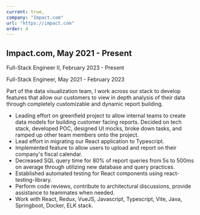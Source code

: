 ```yaml
---
current: true,
company: "Impact.com"
url: "https://impact.com"
order: 4
---
```


## Impact.com, May 2021 - Present

Full-Stack Engineer II, February 2023 - Present

Full-Stack Engineer, May 2021 - February 2023

Part of the data visualization team, I work across our stack to develop features that allow our customers to view in depth analysis of their data through completely customizable and dynamic report building.
- Leading effort on greenfield project to allow internal teams to create data models for building customer facing reports. Decided on tech stack, developed POC, designed UI mocks, broke down tasks, and ramped up other team members onto the project.
- Lead effort in migrating our React application to Typescript.
- Implemented feature to allow users to upload and report on their company's fiscal calendar.
- Decreased SQL query time for 80% of report queries from 5s to 500ms on average through utilizing new database and query practices.
- Established automated testing for React components using react-testing-library.
- Perform code reviews, contribute to architectural discussions, provide assistance to teammates when needed.
- Work with React, Redux, VueJS, Javascript, Typescript, Vite, Java, Springboot, Docker, ELK stack.